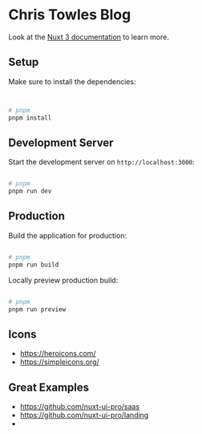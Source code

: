 # Chris Towles Blog



Look at the [Nuxt 3 documentation](https://nuxt.com/docs/getting-started/introduction) to learn more.

## Setup

Make sure to install the dependencies:

```bash


# pnpm
pnpm install


```

## Development Server

Start the development server on `http://localhost:3000`:

```bash

# pnpm
pnpm run dev

```

## Production

Build the application for production:

```bash

# pnpm
pnpm run build
```

Locally preview production build:

```bash

# pnpm
pnpm run preview

```

## Icons

- https://heroicons.com/
- https://simpleicons.org/

## Great Examples

- <https://github.com/nuxt-ui-pro/saas>
- <https://github.com/nuxt-ui-pro/landing>
- 


